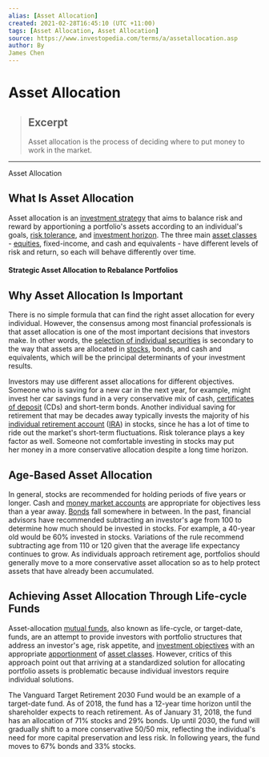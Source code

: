 ```yaml
---
alias: [Asset Allocation]
created: 2021-02-28T16:45:10 (UTC +11:00)
tags: [Asset Allocation, Asset Allocation]
source: https://www.investopedia.com/terms/a/assetallocation.asp
author: By
James Chen
---
```


# Asset Allocation

> ## Excerpt
> Asset allocation is the process of deciding where to put money to work in the market.

---

Asset Allocation
## What Is Asset Allocation

Asset allocation is an [investment strategy](https://www.investopedia.com/terms/i/investmentstrategy.asp) that aims to balance risk and reward by apportioning a portfolio's assets according to an individual's goals, [risk tolerance](https://www.investopedia.com/terms/r/risktolerance.asp), and [investment horizon](https://www.investopedia.com/terms/i/investment_horizon.asp). The three main [asset classes](https://www.investopedia.com/terms/a/assetclasses.asp) - [equities](https://www.investopedia.com/terms/e/equity.asp), fixed-income, and cash and equivalents - have different levels of risk and return, so each will behave differently over time.

#### Strategic Asset Allocation to Rebalance Portfolios

## Why Asset Allocation Is Important

There is no simple formula that can find the right asset allocation for every individual. However, the consensus among most financial professionals is that asset allocation is one of the most important decisions that investors make. In other words, the [selection of individual securities](https://www.investopedia.com/articles/financial-analysis/090316/asset-allocation-vs-security-selection-main-differences.asp) is secondary to the way that assets are allocated in [stocks](https://www.investopedia.com/terms/s/stock.asp), bonds, and cash and equivalents, which will be the principal determinants of your investment results.

Investors may use different asset allocations for different objectives. Someone who is saving for a new car in the next year, for example, might invest her car savings fund in a very conservative mix of cash, [certificates of deposit](https://www.investopedia.com/terms/c/certificateofdeposit.asp) (CDs) and short-term bonds. Another individual saving for retirement that may be decades away typically invests the majority of his [individual retirement account](https://www.investopedia.com/terms/i/ira.asp) ([IRA](https://www.investopedia.com/terms/i/ira.asp)) in stocks, since he has a lot of time to ride out the market's short-term fluctuations. Risk tolerance plays a key factor as well. Someone not comfortable investing in stocks may put her money in a more conservative allocation despite a long time horizon.

## Age-Based Asset Allocation

In general, stocks are recommended for holding periods of five years or longer. Cash and [money market accounts](https://www.investopedia.com/terms/m/money-marketfund.asp) are appropriate for objectives less than a year away. [Bonds](https://www.investopedia.com/terms/b/bond.asp) fall somewhere in between. In the past, financial advisors have recommended subtracting an investor's age from 100 to determine how much should be invested in stocks. For example, a 40-year old would be 60% invested in stocks. Variations of the rule recommend subtracting age from 110 or 120 given that the average life expectancy continues to grow. As individuals approach retirement age, portfolios should generally move to a more conservative asset allocation so as to help protect assets that have already been accumulated.

## Achieving Asset Allocation Through Life-cycle Funds

Asset-allocation [mutual funds](https://www.investopedia.com/terms/m/mutualfund.asp), also known as life-cycle, or target-date, funds, are an attempt to provide investors with portfolio structures that address an investor's age, risk appetite, and [investment objectives](https://www.investopedia.com/terms/i/investmentobjective.asp) with an appropriate [apportionment](https://www.investopedia.com/terms/a/apportionment.asp) of [asset classes](https://www.investopedia.com/terms/a/assetclasses.asp). However, critics of this approach point out that arriving at a standardized solution for allocating portfolio assets is problematic because individual investors require individual solutions.

The Vanguard Target Retirement 2030 Fund would be an example of a target-date fund. As of 2018, the fund has a 12-year time horizon until the shareholder expects to reach retirement. As of January 31, 2018, the fund has an allocation of 71% stocks and 29% bonds. Up until 2030, the fund will gradually shift to a more conservative 50/50 mix, reflecting the individual's need for more capital preservation and less risk. In following years, the fund moves to 67% bonds and 33% stocks.
